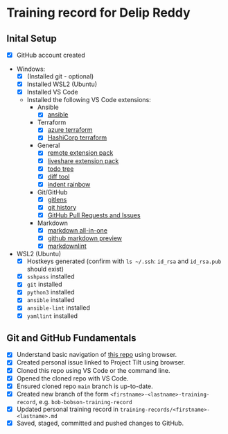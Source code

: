 # Training record for Delip Reddy

## Inital Setup

- [x] GitHub account created
- Windows:
  - [x] (Installed git - optional)
  - [x] Installed WSL2 (Ubuntu)
  - [x] Installed VS Code
  - Installed the following VS Code extensions:
    - Ansible
      - [x] [ansible](https://marketplace.visualstudio.com/items?itemName=tomaciazek.ansible)
    - Terraform
      - [x] [azure terraform](https://marketplace.visualstudio.com/items?itemName=ms-azuretools.vscode-azureterraform)
      - [x] [HashiCorp terraform](https://marketplace.visualstudio.com/items?itemName=HashiCorp.terraform)
    - General
      - [x] [remote extension pack](https://marketplace.visualstudio.com/items?itemName=ms-vscode-remote.vscode-remote-extensionpack)
      - [x] [liveshare extension pack](https://marketplace.visualstudio.com/items?itemName=MS-vsliveshare.vsliveshare-pack)
      - [x] [todo tree](https://marketplace.visualstudio.com/items?itemName=Gruntfuggly.todo-tree)
      - [x] [diff tool](https://marketplace.visualstudio.com/items?itemName=jinsihou.diff-tool)
      - [x] [indent rainbow](https://marketplace.visualstudio.com/items?itemName=oderwat.indent-rainbow)
    - Git/GitHub
      - [x] [gitlens](https://marketplace.visualstudio.com/items?itemName=eamodio.gitlens)
      - [x] [git history](https://marketplace.visualstudio.com/items?itemName=donjayamanne.githistory)
      - [x] [GitHub Pull Requests and Issues](https://marketplace.visualstudio.com/items?itemName=GitHub.vscode-pull-request-github)
    - Markdown
      - [x] [markdown all-in-one](https://marketplace.visualstudio.com/items?itemName=yzhang.markdown-all-in-one)
      - [x] [github markdown preview](https://marketplace.visualstudio.com/items?itemName=bierner.github-markdown-preview)
      - [x] [markdownlint](https://marketplace.visualstudio.com/items?itemName=DavidAnson.vscode-markdownlint)
- WSL2 (Ubuntu)
  - [x] Hostkeys generated (confirm with `ls ~/.ssh`: `id_rsa` and `id_rsa.pub` should exist)
  - [x] `sshpass` installed
  - [x] `git` installed
  - [x] `python3` installed
  - [x] `ansible` installed
  - [x] `ansible-lint` installed
  - [x] `yamllint` installed

## Git and GitHub Fundamentals

- [x] Understand basic navigation of [this repo](https://github.com/Centiq/project-tilt-training) using browser.
- [x] Created personal issue linked to Project Tilt using browser.
- [x] Cloned this repo using VS Code or the command line.
- [x] Opened the cloned repo with VS Code.
- [x] Ensured cloned repo `main` branch is up-to-date.
- [x] Created new branch of the form `<firstname>-<lastname>-training-record`, e.g. `bob-bobson-training-record`
- [x] Updated personal training record in `training-records/<firstname>-<lastname>.md`
- [x] Saved, staged, committed and pushed changes to GitHub.
